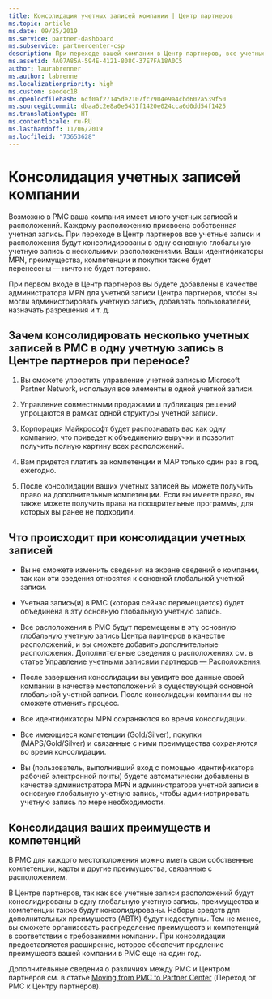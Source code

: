 ```yaml
---
title: Консолидация учетных записей компании | Центр партнеров
ms.topic: article
ms.date: 09/25/2019
ms.service: partner-dashboard
ms.subservice: partnercenter-csp
description: При переходе вашей компании в Центр партнеров, все учетные записи будут консолидированы в одну учетную запись
ms.assetid: 4A07A85A-594E-4121-808C-37E7FA18A0C5
author: laurabrenner
ms.author: labrenne
ms.localizationpriority: high
ms.custom: seodec18
ms.openlocfilehash: 6cf0af27145de2107fc7904e9a4cbd602a539f50
ms.sourcegitcommit: dbaa6c2e8a0e6431f1420e024cca6d0dd54f1425
ms.translationtype: HT
ms.contentlocale: ru-RU
ms.lasthandoff: 11/06/2019
ms.locfileid: "73653628"
---
```

# <a name="consolidate-your-company-accounts"></a>Консолидация учетных записей компании

Возможно в PMC ваша компания имеет много учетных записей и расположений. Каждому расположению присвоена собственная учетная запись. При переходе в Центр партнеров все учетные записи и расположения будут консолидированы в одну основную глобальную учетную запись с несколькими расположениями. Ваши идентификаторы MPN, преимущества, компетенции и покупки также будет перенесены — ничто не будет потеряно. 

При первом входе в Центр партнеров вы будете добавлены в качестве администратора MPN для учетной записи Центра партнеров, чтобы вы могли администрировать учетную запись, добавлять пользователей, назначать разрешения и т. д. 

## <a name="why-should-you-consolidate-your-multiple-accounts-in-pmc-into-one-account-in-partner-center-when-you-migrate"></a>Зачем консолидировать несколько учетных записей в PMC в одну учетную запись в Центре партнеров при переносе?

1. Вы сможете упростить управление учетной записью Microsoft Partner Network, используя все элементы в одной учетной записи.

2. Управление совместными продажами и публикация решений упрощаются в рамках одной структуры учетной записи.

3. Корпорация Майкрософт будет распознавать вас как одну компанию, что приведет к объединению выручки и позволит получить полную картину всех расположений.  

4. Вам придется платить за компетенции и MAP только один раз в год, ежегодно.

5. После консолидации ваших учетных записей вы можете получить право на дополнительные компетенции. Если вы имеете право, вы также можете получить права на поощрительные программы, для которых вы ранее не подходили.


## <a name="what-happens-during-consolidation-of-accounts"></a>Что происходит при консолидации учетных записей

- Вы не сможете изменить сведения на экране сведений о компании, так как эти сведения относятся к основной глобальной учетной записи. 

- Учетная запись(и) в PMC (которая сейчас перемещается) будет объединена в эту основную глобальную учетную запись. 

- Все расположения в PMC будут перемещены в эту основную глобальную учетную запись Центра партнеров в качестве расположений, и вы сможете добавить дополнительные расположения. Дополнительные сведения о расположениях см. в статье [Управление учетными записями партнеров — Расположения](manage-locations.md).

- После завершения консолидации вы увидите все данные своей компании в качестве местоположений в существующей основной глобальной учетной записи. После консолидации компании вы не сможете отменить процесс.

- Все идентификаторы MPN сохраняются во время консолидации.

- Все имеющиеся компетенции (Gold/Silver), покупки (MAPS/Gold/Silver) и связанные с ними преимущества сохраняются во время консолидации.

- Вы (пользователь, выполнивший вход с помощью идентификатора рабочей электронной почты) будете автоматически добавлены в качестве администратора MPN и администратора учетной записи в основную глобальную учетную запись, чтобы администрировать учетную запись по мере необходимости. 


## <a name="consolidating-your-benefits-and-competencies"></a>Консолидация ваших преимуществ и компетенций

В PMC для каждого местоположения можно иметь свои собственные компетенции, карты и другие преимущества, связанные с расположением.

В Центре партнеров, так как все учетные записи расположений будут консолидированы в одну глобальную учетную запись, преимущества и компетенции также будут консолидированы. Наборы средств для дополнительных преимуществ (ABTK) будут недоступны. Тем не менее, вы сможете организовать распределение преимуществ и компетенций в соответствии с требованиями компании. При консолидации предоставляется расширение, которое обеспечит продление преимуществ вашей компании в PMC еще на один год.

Дополнительные сведения о различиях между PMC и Центром партнеров см. в статье [Moving from PMC to Partner Center](guide-to-migration.md) (Переход от PMC к Центру партнеров).

